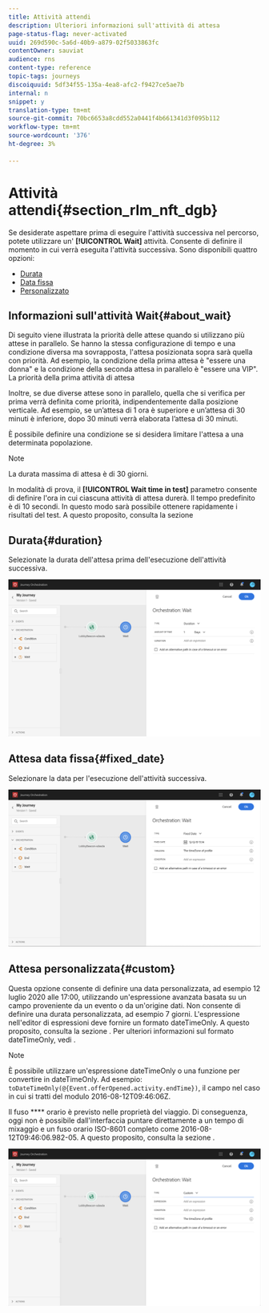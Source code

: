 ```yaml
---
title: Attività attendi
description: Ulteriori informazioni sull'attività di attesa
page-status-flag: never-activated
uuid: 269d590c-5a6d-40b9-a879-02f5033863fc
contentOwner: sauviat
audience: rns
content-type: reference
topic-tags: journeys
discoiquuid: 5df34f55-135a-4ea8-afc2-f9427ce5ae7b
internal: n
snippet: y
translation-type: tm+mt
source-git-commit: 70bc6653a8cdd552a0441f4b661341d3f095b112
workflow-type: tm+mt
source-wordcount: '376'
ht-degree: 3%

---
```



# Attività attendi{#section_rlm_nft_dgb}

Se desiderate aspettare prima di eseguire l&#39;attività successiva nel percorso, potete utilizzare un&#39; **[!UICONTROL Wait]** attività. Consente di definire il momento in cui verrà eseguita l&#39;attività successiva. Sono disponibili quattro opzioni:

* [Durata](#duration)
* [Data fissa](#fixed_date)
* [Personalizzato](#custom)

<!--* [Email send time optimization](#email_send_time_optimization)-->

## Informazioni sull&#39;attività Wait{#about_wait}

Di seguito viene illustrata la priorità delle attese quando si utilizzano più attese in parallelo. Se hanno la stessa configurazione di tempo e una condizione diversa ma sovrapposta, l&#39;attesa posizionata sopra sarà quella con priorità. Ad esempio, la condizione della prima attesa è &quot;essere una donna&quot; e la condizione della seconda attesa in parallelo è &quot;essere una VIP&quot;. La priorità della prima attività di attesa

Inoltre, se due diverse attese sono in parallelo, quella che si verifica per prima verrà definita come priorità, indipendentemente dalla posizione verticale. Ad esempio, se un’attesa di 1 ora è superiore e un’attesa di 30 minuti è inferiore, dopo 30 minuti verrà elaborata l’attesa di 30 minuti.

È possibile definire una condizione se si desidera limitare l&#39;attesa a una determinata popolazione.

>[!NOTE]
>
>La durata massima di attesa è di 30 giorni.
>
>In modalità di prova, il **[!UICONTROL Wait time in test]** parametro consente di definire l&#39;ora in cui ciascuna attività di attesa durerà. Il tempo predefinito è di 10 secondi. In questo modo sarà possibile ottenere rapidamente i risultati del test. A questo proposito, consulta la sezione [](../building-journeys/testing-the-journey.md)

## Durata{#duration}

Selezionate la durata dell&#39;attesa prima dell&#39;esecuzione dell&#39;attività successiva.

![](../assets/journey55.png)

## Attesa data fissa{#fixed_date}

Selezionare la data per l&#39;esecuzione dell&#39;attività successiva.

![](../assets/journey56.png)

## Attesa personalizzata{#custom}

Questa opzione consente di definire una data personalizzata, ad esempio 12 luglio 2020 alle 17:00, utilizzando un&#39;espressione avanzata basata su un campo proveniente da un evento o da un&#39;origine dati. Non consente di definire una durata personalizzata, ad esempio 7 giorni. L&#39;espressione nell&#39;editor di espressioni deve fornire un formato dateTimeOnly. A questo proposito, consulta la sezione [](../expression/expressionadvanced.md). Per ulteriori informazioni sul formato dateTimeOnly, vedi [](../expression/data-types.md).

>[!NOTE]
>
>È possibile utilizzare un&#39;espressione dateTimeOnly o una funzione per convertire in dateTimeOnly. Ad esempio: ```toDateTimeOnly(@{Event.offerOpened.activity.endTime})```, il campo nel caso in cui si tratti del modulo 2016-08-12T09:46:06Z.
>
>Il fuso **** orario è previsto nelle proprietà del viaggio. Di conseguenza, oggi non è possibile dall&#39;interfaccia puntare direttamente a un tempo di mixaggio e un fuso orario ISO-8601 completo come 2016-08-12T09:46:06.982-05. A questo proposito, consulta la sezione [](../building-journeys/timezone-management.md).

![](../assets/journey57.png)

<!--## Email send time optimization{#email_send_time_optimization}

>[!CAUTION]
>
>The email send time optimization capability is only available to customers who use the [Adobe Experience Platform Data Connector](https://docs.adobe.com/content/help/en/campaign-standard/using/developing/mapping-campaign-and-aep-data/aep-about-data-connector.html).

This type of wait uses a score calculated in the Adobe Experience Platform. The score calculates the propensity to click or open an email in the future based on past behavior. Note that the algorithm calculating the score needs a certain amount of data to work. As a result, when it does not have enough data, the default wait time will apply. At publication time, you’ll be notified that the default time applies.

>[!NOTE]
>
>The first event of your journey must have a namespace.
>
>This capability is only available after an **[!UICONTROL Email]** activity. You need to have Adobe Campaign Standard.

1. In the **[!UICONTROL Amount of time]** field, define the number of hours to consider to optimize email sending.
1. In the **[!UICONTROL Optimization type]** field, choose if the optimization should increase clicks or opens.
1. In the **[!UICONTROL Default time]** field, define the default time to wait if the predictive send time score is not available.

    >[!NOTE]
    >
    >Note that the send time score can be unavailable because there is not enough data to perform the calculation. In this case, you will be informed, at publication time, that the default time applies.

![](../assets/journey57bis.png)-->
